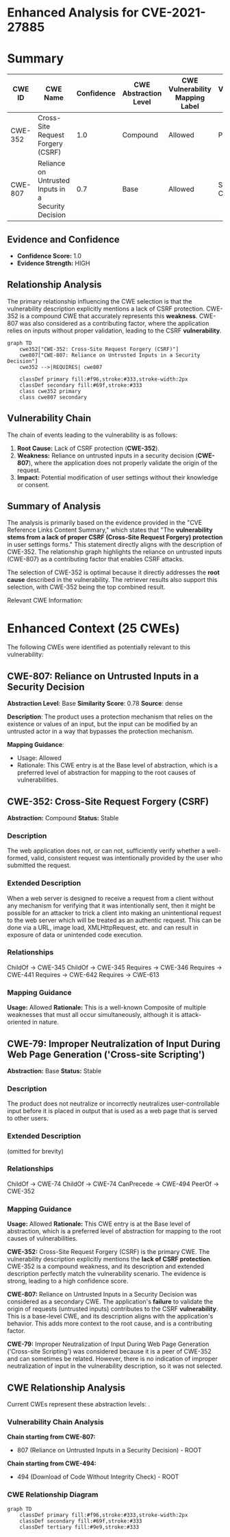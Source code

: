 # Enhanced Analysis for CVE-2021-27885

# Summary
| CWE ID | CWE Name | Confidence | CWE Abstraction Level | CWE Vulnerability Mapping Label | CWE-Vulnerability Mapping Notes |
|---|---|---|---|---|---|
| CWE-352 | Cross-Site Request Forgery (CSRF) | 1.0 | Compound | Allowed | Primary CWE |
| CWE-807 | Reliance on Untrusted Inputs in a Security Decision | 0.7 | Base | Allowed | Secondary Candidate |

## Evidence and Confidence

*   **Confidence Score:** 1.0
*   **Evidence Strength:** HIGH

## Relationship Analysis
The primary relationship influencing the CWE selection is that the vulnerability description explicitly mentions a lack of CSRF protection. CWE-352 is a compound CWE that accurately represents this **weakness**. CWE-807 was also considered as a contributing factor, where the application relies on inputs without proper validation, leading to the CSRF **vulnerability**.

```mermaid
graph TD
    cwe352["CWE-352: Cross-Site Request Forgery (CSRF)"]
    cwe807["CWE-807: Reliance on Untrusted Inputs in a Security Decision"]
    cwe352 -->|REQUIRES| cwe807
    
    classDef primary fill:#f96,stroke:#333,stroke-width:2px
    classDef secondary fill:#69f,stroke:#333
    class cwe352 primary
    class cwe807 secondary
```

## Vulnerability Chain
The chain of events leading to the vulnerability is as follows:
1.  **Root Cause:** Lack of CSRF protection (**CWE-352**).
2.  **Weakness:** Reliance on untrusted inputs in a security decision (**CWE-807**), where the application does not properly validate the origin of the request.
3.  **Impact:** Potential modification of user settings without their knowledge or consent.

## Summary of Analysis
The analysis is primarily based on the evidence provided in the "CVE Reference Links Content Summary," which states that "The **vulnerability stems from a lack of proper CSRF (Cross-Site Request Forgery) protection** in user settings forms." This statement directly aligns with the description of CWE-352. The relationship graph highlights the reliance on untrusted inputs (CWE-807) as a contributing factor that enables CSRF attacks.

The selection of CWE-352 is optimal because it directly addresses the **root cause** described in the vulnerability. The retriever results also support this selection, with CWE-352 being the top combined result.

Relevant CWE Information:

# Enhanced Context (25 CWEs)
The following CWEs were identified as potentially relevant to this vulnerability:

## CWE-807: Reliance on Untrusted Inputs in a Security Decision
**Abstraction Level**: Base
**Similarity Score**: 0.78
**Source**: dense

**Description**:
The product uses a protection mechanism that relies on the existence or values of an input, but the input can be modified by an untrusted actor in a way that bypasses the protection mechanism.

**Mapping Guidance**:
- Usage: Allowed
- Rationale: This CWE entry is at the Base level of abstraction, which is a preferred level of abstraction for mapping to the root causes of vulnerabilities.

## CWE-352: Cross-Site Request Forgery (CSRF)
**Abstraction:** Compound
**Status:** Stable

### Description
The web application does not, or can not, sufficiently verify whether a well-formed, valid, consistent request was intentionally provided by the user who submitted the request.

### Extended Description
When a web server is designed to receive a request from a client without any mechanism for verifying that it was intentionally sent, then it might be possible for an attacker to trick a client into making an unintentional request to the web server which will be treated as an authentic request. This can be done via a URL, image load, XMLHttpRequest, etc. and can result in exposure of data or unintended code execution.

### Relationships
ChildOf -> CWE-345
ChildOf -> CWE-345
Requires -> CWE-346
Requires -> CWE-441
Requires -> CWE-642
Requires -> CWE-613

### Mapping Guidance
**Usage:** Allowed
**Rationale:** This is a well-known Composite of multiple weaknesses that must all occur simultaneously, although it is attack-oriented in nature.

## CWE-79: Improper Neutralization of Input During Web Page Generation ('Cross-site Scripting')
**Abstraction:** Base
**Status:** Stable

### Description
The product does not neutralize or incorrectly neutralizes user-controllable input before it is placed in output that is used as a web page that is served to other users.

### Extended Description
(omitted for brevity)

### Relationships
ChildOf -> CWE-74
ChildOf -> CWE-74
CanPrecede -> CWE-494
PeerOf -> CWE-352

### Mapping Guidance
**Usage:** Allowed
**Rationale:** This CWE entry is at the Base level of abstraction, which is a preferred level of abstraction for mapping to the root causes of vulnerabilities.

**CWE-352:** Cross-Site Request Forgery (CSRF) is the primary CWE. The vulnerability description explicitly mentions the **lack of CSRF protection**. CWE-352 is a compound weakness, and its description and extended description perfectly match the vulnerability scenario. The evidence is strong, leading to a high confidence score.

**CWE-807:** Reliance on Untrusted Inputs in a Security Decision was considered as a secondary CWE. The application's **failure** to validate the origin of requests (untrusted inputs) contributes to the CSRF **vulnerability**. This is a base-level CWE, and its description aligns with the application's behavior. This adds more context to the root cause, and is a contributing factor.

**CWE-79:** Improper Neutralization of Input During Web Page Generation ('Cross-site Scripting') was considered because it is a peer of CWE-352 and can sometimes be related. However, there is no indication of improper neutralization of input in the vulnerability description, so it was not selected.


## CWE Relationship Analysis

Current CWEs represent these abstraction levels: .


### Vulnerability Chain Analysis

**Chain starting from CWE-807:**
- 807 (Reliance on Untrusted Inputs in a Security Decision) - ROOT


**Chain starting from CWE-494:**
- 494 (Download of Code Without Integrity Check) - ROOT



### CWE Relationship Diagram

```mermaid
graph TD
    classDef primary fill:#f96,stroke:#333,stroke-width:2px
    classDef secondary fill:#69f,stroke:#333
    classDef tertiary fill:#9e9,stroke:#333
```